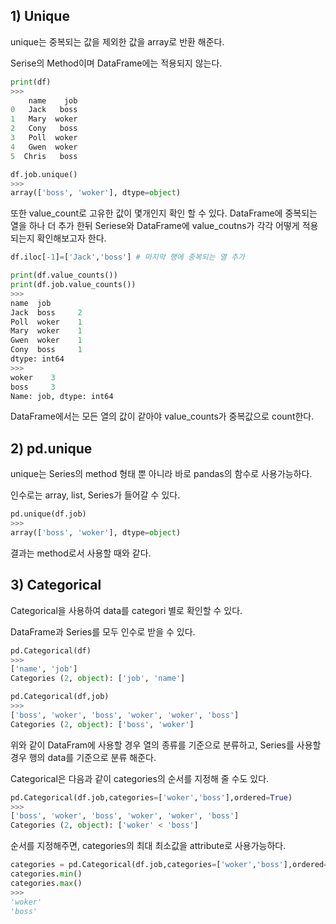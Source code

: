 ## 1) Unique
unique는 중복되는 값을 제외한 값을 array로 반환 해준다.

Serise의 Method이며 DataFrame에는 적용되지 않는다.
```python
print(df)
>>>
    name    job
0   Jack   boss
1   Mary  woker
2   Cony   boss
3   Poll  woker
4   Gwen  woker
5  Chris   boss

df.job.unique()
>>>
array(['boss', 'woker'], dtype=object)
```
또한 value_count로 고유한 값이 몇개인지 확인 할 수 있다.
DataFrame에 중복되는 열을 하나 더 추가 한뒤 Seriese와 DataFrame에 value_coutns가 각각 어떻게 적용되는지 확인해보고자 한다.  
```python
df.iloc[-1]=['Jack','boss'] # 마지막 행에 중복되는 열 추가

print(df.value_counts())
print(df.job.value_counts())
>>>
name  job  
Jack  boss     2
Poll  woker    1
Mary  woker    1
Gwen  woker    1
Cony  boss     1
dtype: int64
>>>
woker    3
boss     3
Name: job, dtype: int64
```
DataFrame에서는 모든 열의 값이 같아야 value_counts가 중복값으로 count한다.

## 2) pd.unique
unique는 Series의 method 형태 뿐 아니라 바로 pandas의 함수로 사용가능하다.

인수로는 array, list, Series가 들어갈 수 있다.

```python
pd.unique(df.job)
>>>
array(['boss', 'woker'], dtype=object)
```
결과는 method로서 사용할 때와 같다.

## 3) Categorical
Categorical을 사용하여 data를 categori 별로 확인할 수 있다.

DataFrame과 Series를 모두 인수로 받을 수 있다.

```python
pd.Categorical(df)
>>>
['name', 'job']
Categories (2, object): ['job', 'name']

pd.Categorical(df,job)
>>>
['boss', 'woker', 'boss', 'woker', 'woker', 'boss']
Categories (2, object): ['boss', 'woker']
```
위와 같이 DataFram에 사용할 경우 열의 종류를 기준으로 분류하고, Series를 사용할 경우 행의 data를 기준으로 분류 해준다.

Categorical은 다음과 같이 categories의 순서를 지정해 줄 수도 있다.
```python
pd.Categorical(df.job,categories=['woker','boss'],ordered=True)
>>>
['boss', 'woker', 'boss', 'woker', 'woker', 'boss']
Categories (2, object): ['woker' < 'boss']
```
순서를 지정해주면, categories의 최대 최소값을 attribute로 사용가능하다.
```python
categories = pd.Categorical(df.job,categories=['woker','boss'],ordered=True)
categories.min()
categories.max()
>>>
'woker'
'boss'
```

